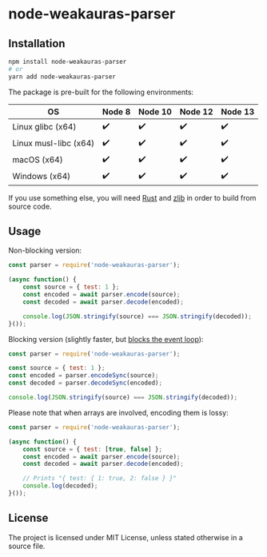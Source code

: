 # node-weakauras-parser

## Installation

```bash
npm install node-weakauras-parser
# or
yarn add node-weakauras-parser
```

The package is pre-built for the following environments:

|          OS           | Node 8 | Node 10 | Node 12 | Node 13 |
|-----------------------|--------|---------|---------|---------|
|   Linux glibc (x64)   |   ✔️    |    ✔️    |    ✔️    |    ✔️    |
| Linux musl-libc (x64) |   ✔️    |    ✔️    |    ✔️    |    ✔️    |
|      macOS (x64)      |   ✔️    |    ✔️    |    ✔️    |    ✔️    |
|     Windows (x64)     |   ✔️    |    ✔️    |    ✔️    |    ✔️    |

If you use something else, you will need [Rust](https://www.rust-lang.org/tools/install) and [zlib](https://www.zlib.net/) in order to build from source code.

## Usage

Non-blocking version:

```javascript
const parser = require('node-weakauras-parser');

(async function() {
    const source = { test: 1 };
    const encoded = await parser.encode(source);
    const decoded = await parser.decode(encoded);

    console.log(JSON.stringify(source) === JSON.stringify(decoded));
}());
```

Blocking version (slightly faster, but [blocks the event loop](https://nodejs.org/en/docs/guides/dont-block-the-event-loop/)):

```javascript
const parser = require('node-weakauras-parser');

const source = { test: 1 };
const encoded = parser.encodeSync(source);
const decoded = parser.decodeSync(encoded);

console.log(JSON.stringify(source) === JSON.stringify(decoded));
```

Please note that when arrays are involved, encoding them is lossy:

```javascript
const parser = require('node-weakauras-parser');

(async function() {
    const source = { test: [true, false] };
    const encoded = await parser.encode(source);
    const decoded = await parser.decode(encoded);

    // Prints "{ test: { 1: true, 2: false } }"
    console.log(decoded);
}());
```

## License

The project is licensed under MIT License, unless stated otherwise in a source file.
